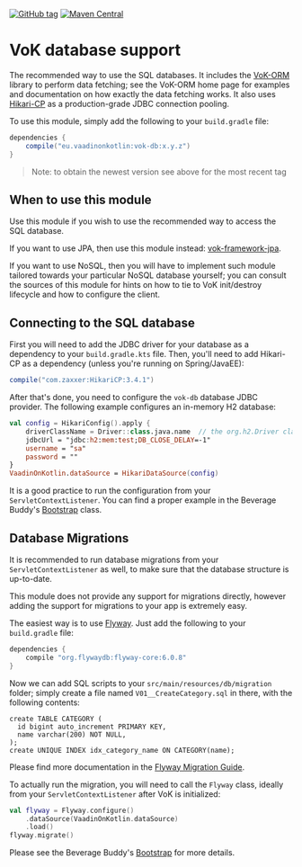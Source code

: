 [![GitHub tag](https://img.shields.io/github/tag/mvysny/vaadin-on-kotlin.svg)](https://github.com/mvysny/vaadin-on-kotlin/tags)
[![Maven Central](https://maven-badges.herokuapp.com/maven-central/eu.vaadinonkotlin/vok-db/badge.svg)](https://maven-badges.herokuapp.com/maven-central/eu.vaadinonkotlin/vok-db)

# VoK database support

The recommended way to use the SQL databases. It includes the [VoK-ORM](https://github.com/mvysny/vok-orm)
library to perform data fetching; see the VoK-ORM home page for examples and documentation on how
exactly the data fetching works. It also uses [Hikari-CP](https://brettwooldridge.github.io/HikariCP/)
as a production-grade JDBC connection pooling.

To use this module, simply add the following to your `build.gradle` file:

```groovy
dependencies {
    compile("eu.vaadinonkotlin:vok-db:x.y.z")
}
```

> Note: to obtain the newest version see above for the most recent tag

## When to use this module

Use this module if you wish to use the recommended way to access the SQL database.

If you want to use JPA, then use this module instead: [vok-framework-jpa](../vok-framework-jpa).

If you want to use NoSQL, then you will have to implement such module tailored towards your
particular NoSQL database yourself; you can consult the sources of this module for hints on how
to tie to VoK init/destroy lifecycle and how to configure the client.

## Connecting to the SQL database

First you will need to add the JDBC driver for your database as a dependency to your `build.gradle.kts` file.
Then, you'll need to add Hikari-CP as a dependency (unless you're running on Spring/JavaEE):

```groovy
compile("com.zaxxer:HikariCP:3.4.1")
```

After that's done, you need to configure the `vok-db` database JDBC provider.
The following example configures an in-memory H2 database:

```kotlin
val config = HikariConfig().apply {
    driverClassName = Driver::class.java.name  // the org.h2.Driver class
    jdbcUrl = "jdbc:h2:mem:test;DB_CLOSE_DELAY=-1"
    username = "sa"
    password = ""
}
VaadinOnKotlin.dataSource = HikariDataSource(config)
```

It is a good practice to run the configuration from your `ServletContextListener`. You can find a proper
example in the Beverage Buddy's [Bootstrap](https://github.com/mvysny/beverage-buddy-vok/blob/master/src/main/kotlin/com/vaadin/starter/beveragebuddy/Bootstrap.kt) class.

## Database Migrations

It is recommended to run database migrations from your `ServletContextListener` as well, to make sure that
the database structure is up-to-date.

This module does not provide any support for migrations directly, however adding the support for migrations
to your app is extremely easy.

The easiest way is to use [Flyway](https://flywaydb.org/). Just add the following to your `build.gradle` file:

```groovy
dependencies {
    compile "org.flywaydb:flyway-core:6.0.8"
}
```

Now we can add SQL scripts to your `src/main/resources/db/migration` folder; simply create a file named
`V01__CreateCategory.sql` in there, with the following contents:

```sql92
create TABLE CATEGORY (
  id bigint auto_increment PRIMARY KEY,
  name varchar(200) NOT NULL,
);
create UNIQUE INDEX idx_category_name ON CATEGORY(name);
```

Please find more documentation in the [Flyway Migration Guide](https://flywaydb.org/documentation/migrations#naming).

To actually run the migration, you will need to call the `Flyway` class, ideally from your `ServletContextListener`
after VoK is initialized:

```kotlin
val flyway = Flyway.configure()
    .dataSource(VaadinOnKotlin.dataSource)
    .load()
flyway.migrate()
```

Please see the Beverage Buddy's [Bootstrap](https://github.com/mvysny/beverage-buddy-vok/blob/master/src/main/kotlin/com/vaadin/starter/beveragebuddy/Bootstrap.kt)
for more details.
